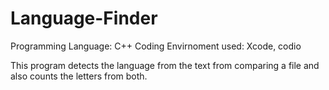 # Language-Finder

Programming Language: C++
Coding Envirnoment used: Xcode, codio

This program detects the language from the text from comparing a file and also counts the letters from both.
